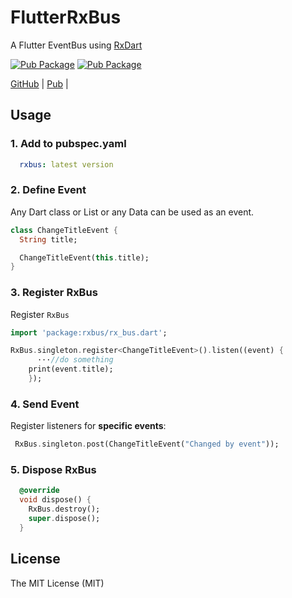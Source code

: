 # FlutterRxBus

A Flutter EventBus using [RxDart](https://pub.dartlang.org/packages/rxdart)


[![Pub Package](https://img.shields.io/badge/RxBus-0.0.1-blue.svg)](https://pub.dartlang.org/packages/event_bus)
[![Pub Package](https://img.shields.io/github/license/huclengyue/FlutterRxBus.svg)](https://pub.dartlang.org/packages/event_bus)

[GitHub](https://github.com/huclengyue/FlutterRxBus) |
[Pub](https://pub.dartlang.org/packages/event_bus) |


## Usage

### 1. Add to pubspec.yaml
```yaml
  rxbus: latest version
```

### 2. Define Event

Any Dart class or List or any Data can be used as an event.

```dart
class ChangeTitleEvent {
  String title;

  ChangeTitleEvent(this.title);
}

```

### 3. Register RxBus

Register `RxBus`

```dart
import 'package:rxbus/rx_bus.dart';

RxBus.singleton.register<ChangeTitleEvent>().listen((event) {
      ···//do something
    print(event.title);
    });
```

### 4. Send Event

Register listeners for **specific events**:

```dart
 RxBus.singleton.post(ChangeTitleEvent("Changed by event"));
```

### 5. Dispose RxBus

```dart
  @override
  void dispose() {
    RxBus.destroy();
    super.dispose();
  }
```

## License

The MIT License (MIT)
